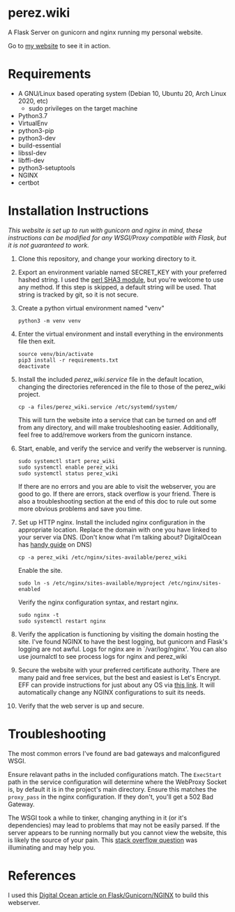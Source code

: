 # perez.wiki
A Flask Server on gunicorn and nginx running my personal website.

Go to [my website](https://www.perez.wiki) to see it in action.

# Requirements
* A GNU/Linux based operating system (Debian 10, Ubuntu 20, Arch Linux 2020, etc)
  * sudo privileges on the target machine
* Python3.7 
* VirtualEnv
* python3-pip 
* python3-dev 
* build-essential 
* libssl-dev 
* libffi-dev 
* python3-setuptools
* NGINX
* certbot

# Installation Instructions

*This website is set up to run with gunicorn and nginx in mind, these 
 instructions can be modified for any WSGI/Proxy compatible with Flask,
 but it is not guaranteed to work.*
 
1. Clone this repository, and change your working directory to it.
2. Export an environment variable named SECRET_KEY with your 
   preferred hashed string. I used the [perl SHA3 module][sha3sum], 
   but you're welcome to use any method. If this step is skipped, 
   a default string will be used. That string is tracked by git, so 
   it is not secure.
2. Create a python virtual environment named "venv"

    `python3 -m venv venv` 
  
3. Enter the virtual environment and install everything in the 
   environments file then exit.
   
    ```
    source venv/bin/activate
    pip3 install -r requirements.txt
    deactivate
    ```
    
4. Install the included *perez_wiki.service* file in the default
   location, changing the directories referenced in the file 
   to those of the perez_wiki project. 
   
   `cp -a files/perez_wiki.service /etc/systemd/system/`
   
   This will turn the website into a service that can be turned
   on and off from any directory, and will make troubleshooting 
   easier. Additionally, feel free to add/remove workers from
   the gunicorn instance.
 
5. Start, enable, and verify the service and verify the webserver
   is running.
   
   ```
   sudo systemctl start perez_wiki
   sudo systemctl enable perez_wiki
   sudo systemctl status perez_wiki
   ```
   
   If there are no errors and you are able to visit the webserver,
   you are good to go. If there are errors, stack overflow is your
   friend. There is also a troubleshooting section at the end of 
   this doc to rule out some more obvious problems and save you
   time.

6. Set up HTTP nginx. Install the included nginx configuration
   in the appropriate location. Replace the domain with one 
   you have linked to your server via DNS. (Don't know what I'm talking
   about? DigitalOcean has [handy guide][DO_DNS] on DNS)
   
   `cp -a perez_wiki /etc/nginx/sites-available/perez_wiki`
   
   Enable the site.
   
   `sudo ln -s /etc/nginx/sites-available/myproject /etc/nginx/sites-enabled`
   
   Verify the nginx configuration syntax, and restart nginx.
   
   ```
   sudo nginx -t
   sudo systemctl restart nginx
   ```
   
7. Verify the application is functioning by visiting the domain hosting
   the site. I've found NGINX to have the best logging, but gunicorn and
   Flask's logging are not awful. Logs for nginx are in `/var/log/nginx'.
   You can also use journalctl to see process logs for nginx and perez_wiki
   
8. Secure the website with your preferred certificate authority. There are
   many paid and free services, but the best and easiest is Let's Encrypt.
   EFF can provide instructions for just about any OS via [this link][LE].
   It will automatically change any NGINX configurations to suit its 
   needs. 
   
9. Verify that the web server is up and secure.

# Troubleshooting
The most common errors I've found are bad gateways and malconfigured WSGI.

Ensure relavant paths in the included configurations match. The `ExecStart`
path in the service configuration will determine where the WebProxy Socket
is, by default it is in the project's main directory. Ensure this matches 
the `proxy_pass` in the nginx configuration. If they don't, you'll get a
502 Bad Gateway. 

The WSGI took a while to tinker, changing anything in it (or it's 
dependencies) may lead to  problems that may not be easily parsed. If the 
server appears to be running normally but you cannot view the website, this 
is likely the source of your pain. This [stack overflow question][wsgi_so] 
was illuminating and may help you. 
   
# References
I used this [Digital Ocean article on Flask/Gunicorn/NGINX][DO_FGN] to build 
this webserver.
  
[DO_DNS]: <https://www.digitalocean.com/docs/networking/dns/>
[DO_FGN]: <https://www.digitalocean.com/community/tutorials/how-to-serve-flask-applications-with-gunicorn-and-nginx-on-ubuntu-18-04#step-1-%E2%80%94-installing-the-components-from-the-ubuntu-repositories>
[LE]: <https://certbot.eff.org/instructions>
[sha3sum]: <https://manpages.debian.org/unstable/libdigest-sha3-perl/sha3sum.1p.en.html>
[wsgi_so]: <https://stackoverflow.com/questions/33379287/gunicorn-cant-find-app-when-name-changed-from-application/33379650>
